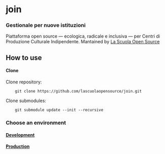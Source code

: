 # join
### Gestionale per nuove istituzioni

Piattaforma open source — ecologica, radicale e inclusiva — per Centri di Produzione Culturale Indipendente. 
Mantained by [La Scuola Open Source](lascuolaopensource.xyz)

## How to use

#### Clone

Clone repository:

        git clone https://github.com/lascuolaopensource/join.git
  
Clone submodules:

        git submodule update --init --recursive

### Choose an environment

#### [Development](https://github.com/lascuolaopensource/join/tree/master/dev)
#### [Production](https://github.com/lascuolaopensource/join/tree/master/prod)
